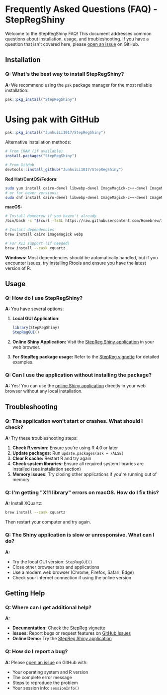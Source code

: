 # Frequently Asked Questions (FAQ) - StepRegShiny

Welcome to the StepRegShiny FAQ! This document addresses common questions about installation, usage, and troubleshooting. If you have a question that isn't covered here, please [open an issue](https://github.com/JunhuiLi1017/StepRegShiny/issues/new) on GitHub.

## Installation

### Q: What's the best way to install StepRegShiny?

**A:** We recommend using the `pak` package manager for the most reliable installation:

```r
pak::pkg_install("StepRegShiny")
```

# Using pak with GitHub
```r
pak::pkg_install("JunhuiLi1017/StepRegShiny")
```
Alternative installation methods:

```r
# From CRAN (if available)
install.packages("StepRegShiny")
```

```r
# From GitHub
devtools::install_github("JunhuiLi1017/StepRegShiny")
```



**Red Hat/CentOS/Fedora:**
```bash
sudo yum install cairo-devel libwebp-devel ImageMagick-c++-devel ImageMagick-devel
# or for newer versions:
sudo dnf install cairo-devel libwebp-devel ImageMagick-c++-devel ImageMagick-devel
```

**macOS:**
```bash
# Install Homebrew if you haven't already
/bin/bash -c "$(curl -fsSL https://raw.githubusercontent.com/Homebrew/install/HEAD/install.sh)"

# Install dependencies
brew install cairo imagemagick webp

# For X11 support (if needed)
brew install --cask xquartz
```

**Windows:**
Most dependencies should be automatically handled, but if you encounter issues, try installing Rtools and ensure you have the latest version of R.

## Usage

### Q: How do I use StepRegShiny?

**A:** You have several options:

1. **Local GUI Application:**
   ```r
   library(StepRegShiny)
   StepRegGUI()
   ```

2. **Online Shiny Application:**
   Visit the [StepReg Shiny application](https://junhuili1017.shinyapps.io/StepRegShiny/) in your web browser.

3. **For StepReg package usage:**
   Refer to the [StepReg vignette](https://CRAN.R-project.org/package=StepReg/vignettes/StepReg.html) for detailed examples.

### Q: Can I use the application without installing the package?

**A:** Yes! You can use the [online Shiny application](https://junhuili1017.shinyapps.io/StepRegShiny/) directly in your web browser without any local installation.

## Troubleshooting

### Q: The application won't start or crashes. What should I check?

**A:** Try these troubleshooting steps:

1. **Check R version:** Ensure you're using R 4.0 or later
2. **Update packages:** Run `update.packages(ask = FALSE)`
3. **Clear R cache:** Restart R and try again
4. **Check system libraries:** Ensure all required system libraries are installed (see installation section)
5. **Memory issues:** Try closing other applications if you're running out of memory

### Q: I'm getting "X11 library" errors on macOS. How do I fix this?

**A:** Install XQuartz:
```bash
brew install --cask xquartz
```
Then restart your computer and try again.

### Q: The Shiny application is slow or unresponsive. What can I do?

**A:** 
- Try the local GUI version: `StepRegGUI()`
- Close other browser tabs and applications
- Use a modern web browser (Chrome, Firefox, Safari, Edge)
- Check your internet connection if using the online version

## Getting Help

### Q: Where can I get additional help?

**A:** 
- **Documentation:** Check the [StepReg vignette](https://CRAN.R-project.org/package=StepReg/vignettes/StepReg.html)
- **Issues:** Report bugs or request features on [GitHub Issues](https://github.com/JunhuiLi1017/StepRegShiny/issues)
- **Online Demo:** Try the [StepReg Shiny application](https://junhuili1017.shinyapps.io/StepRegShiny/)

### Q: How do I report a bug?

**A:** Please [open an issue](https://github.com/JunhuiLi1017/StepRegShiny/issues/new) on GitHub with:
- Your operating system and R version
- The complete error message
- Steps to reproduce the problem
- Your session info: `sessionInfo()`
